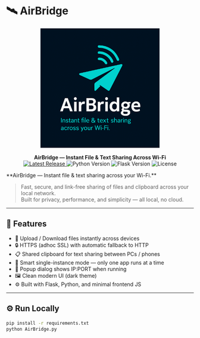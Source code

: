 # 🛰️ AirBridge
<p align="center">
  <img src="logo.png" width="320 alt="AirBridge Logo" />
</p>

<p align="center">
  <b>AirBridge — Instant File & Text Sharing Across Wi-Fi</b><br>
  <a href="https://github.com/Avi-Desk/AirBridge/releases">
    <img src="https://img.shields.io/github/v/release/Avi-Desk/AirBridge?color=brightgreen&label=latest%20release" alt="Latest Release" />
  </a>
  <img src="https://img.shields.io/badge/Python-3.11-blue?logo=python" alt="Python Version" />
  <img src="https://img.shields.io/badge/Flask-2.x-black?logo=flask" alt="Flask Version" />
  <img src="https://img.shields.io/badge/license-Apache%202.0-orange" alt="License" />
</p>
**AirBridge — Instant file & text sharing across your Wi-Fi.**

> Fast, secure, and link-free sharing of files and clipboard across your local network.  
> Built for privacy, performance, and simplicity — all local, no cloud.

---

## 🚀 Features
- 📁 Upload / Download files instantly across devices  
- 🔒 HTTPS (adhoc SSL) with automatic fallback to HTTP  
- 📋 Shared clipboard for text sharing between PCs / phones  
- 🧠 Smart single-instance mode — only one app runs at a time  
- 💬 Popup dialog shows IP:PORT when running  
- 🖼️ Clean modern UI (dark theme)  
- ⚙️ Built with Flask, Python, and minimal frontend JS  

---

## ⚙️ Run Locally
```bash
pip install -r requirements.txt
python AirBridge.py

